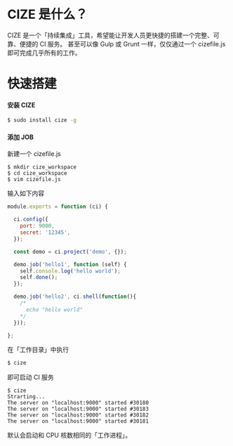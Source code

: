 # CIZE 是什么？
CIZE 是一个「持续集成」工具，希望能让开发人员更快捷的搭建一个完整、可靠、便捷的 CI 服务。
甚至可以像 Gulp 或 Grunt 一样，仅仅通过一个 cizefile.js 即可完成几乎所有的工作。

# 快速搭建
#### 安装 CIZE
```sh
$ sudo install cize -g
```

#### 添加 JOB

新建一个 cizefile.js
```
$ mkdir cize_workspace
$ cd cize_workspace
$ vim cizefile.js
```

输入如下内容
```js
module.exports = function (ci) {

  ci.config({
    port: 9000,
    secret: '12345',
  });

  const demo = ci.project('demo', {});

  demo.job('hello1', function (self) {
    self.console.log('hello world');
    self.done();
  });

  demo.job('hello2', ci.shell(function(){
    /*
      echo "hello world"
    */
  }));

};
```

在「工作目录」中执行
```sh
$ cize
```

即可启动 CI 服务
```
$ cize
Strarting...
The server on "localhost:9000" started #30180
The server on "localhost:9000" started #30183
The server on "localhost:9000" started #30182
The server on "localhost:9000" started #30181
```
默认会启动和 CPU 核数相同的「工作进程」。